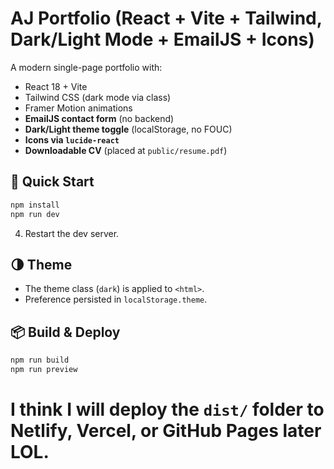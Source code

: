 # AJ Portfolio (React + Vite + Tailwind, Dark/Light Mode + EmailJS + Icons)

A modern single-page portfolio with:
- React 18 + Vite
- Tailwind CSS (dark mode via class)
- Framer Motion animations
- **EmailJS contact form** (no backend)
- **Dark/Light theme toggle** (localStorage, no FOUC)
- **Icons via `lucide-react`**
- **Downloadable CV** (placed at `public/resume.pdf`)

## 🚀 Quick Start
```bash
npm install
npm run dev
```

4. Restart the dev server.

## 🌗 Theme
- The theme class (`dark`) is applied to `<html>`.
- Preference persisted in `localStorage.theme`.

## 📦 Build & Deploy
```bash
npm run build
npm run preview
```
# I think I will deploy the `dist/` folder to Netlify, Vercel, or GitHub Pages later LOL.
